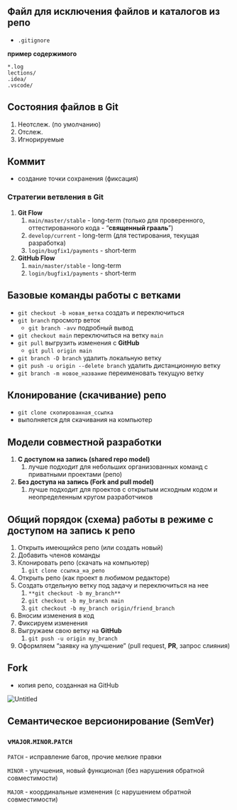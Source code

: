 ## Файл для исключения файлов и каталогов из репо

- `.gitignore`

**пример содержимого**

```
*.log
lections/
.idea/
.vscode/
```

## Состояния файлов в Git

1. Неотслеж. (по умолчанию)
2. Отслеж.
3. Игнорируемые

## Коммит

- создание точки сохранения (фиксация)

### Стратегии ветвления в Git

1. **Git Flow**
    1. `main/master/stable` - long-term (только для проверенного, оттестированного кода - “**священный грааль**”)
    2. `develop/current` - long-term (для тестирования, текущая разработка)
    3. `login/bugfix1/payments` - short-term
2. **GitHub Flow**
    1. `main/master/stable` - long-term
    2. `login/bugfix1/payments` - short-term

## Базовые команды работы с ветками

- `git checkout -b новая_ветка` создать и переключиться
- `git branch` просмотр веток
    - `git branch -avv` подробный вывод
- `git checkout main` переключиться на ветку `main`
- `git pull` выгрузить изменения с **GitHub**
    - `git pull origin main`
- `git branch -D branch` удалить локальную ветку
- `git push -u origin --delete branch` удалить дистанционную ветку
- `git branch -m новое_название` переименовать текущую ветку

## Клонирование (скачивание) репо

- `git clone скопированная_ссылка`
- выполняется для скачивания на компьютер

## Модели совместной разработки

1. **С доступом на запись (shared repo model)**
    1. лучше подходит для небольших организованных команд с приватными проектами (репо)
2. **Без доступа на запись (Fork and pull model)**
    1. лучше подходит для проектов с открытым исходным кодом и неопределенным кругом разработчиков

## Общий порядок (схема) работы в режиме с доступом на запись к репо

1. Открыть имеющийся репо (или создать новый)
2. Добавить членов команды
3. Клонировать репо (скачать на компьютер)
    1. `git clone ссылка_на_репо`
4. Открыть репо (как проект в любимом редакторе)
5. Создать отдельную ветку под задачу и переключиться на нее
    1. `**git checkout -b my_branch**`
    2. `git checkout -b my_branch main`
    3. `git checkout -b my_branch origin/friend_branch`
6. Вносим изменения в код
7. Фиксируем изменения
8. Выгружаем свою ветку на **GitHub**
    1. `git push -u origin my_branch`
9. Оформляем “заявку на улучшение” (pull request, **PR**, запрос слияния)

## Fork

- копия репо, созданная на GitHub

![Untitled](https://s3-us-west-2.amazonaws.com/secure.notion-static.com/0ab75194-f772-4799-97c3-62ac9e526a2e/Untitled.png)

## Семантическое версионирование (SemVer)

### v`MAJOR`.`MINOR`.`PATCH`

`PATCH` - исправление багов, прочие мелкие правки

`MINOR` - улучшения, новый функционал (без нарушения обратной совместимости)

`MAJOR` - координальные изменения (с нарушением обратной совместимости)